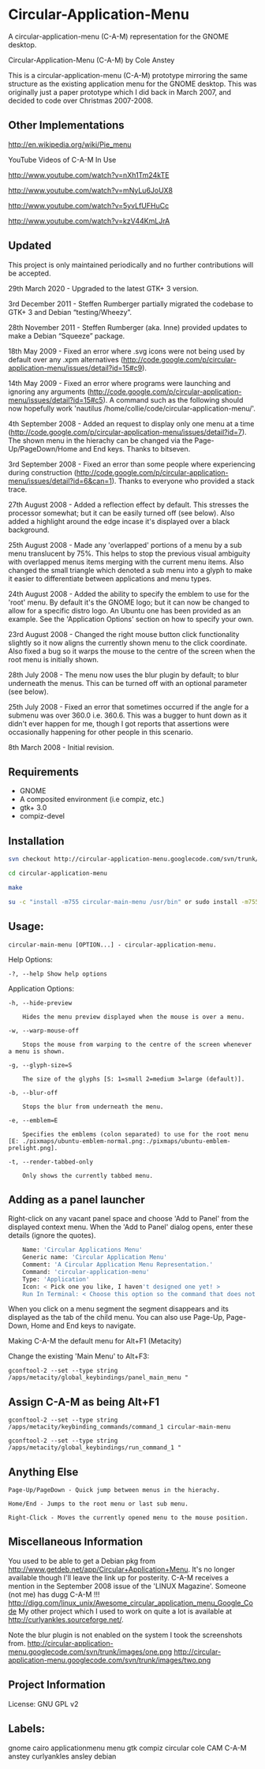 # Circular-Application-Menu

A circular-application-menu (C-A-M) representation for the GNOME desktop.

Circular-Application-Menu (C-A-M) by Cole Anstey

This is a circular-application-menu (C-A-M) prototype mirroring the same structure as the existing application menu for the GNOME desktop. This was originally just a paper prototype which I did back in March 2007, and decided to code over Christmas 2007-2008.

## Other Implementations

http://en.wikipedia.org/wiki/Pie_menu

YouTube Videos of C-A-M In Use

http://www.youtube.com/watch?v=nXh1Tm24kTE

http://www.youtube.com/watch?v=mNyLu6JoUX8

http://www.youtube.com/watch?v=5yvLfUFHuCc

http://www.youtube.com/watch?v=kzV44KmLJrA

## Updated

This project is only maintained periodically and no further contributions will be accepted.

29th March 2020 - Upgraded to the latest GTK+ 3 version.

3rd December 2011 - Steffen Rumberger partially migrated the codebase to GTK+ 3 and Debian “testing/Wheezy”.

28th November 2011 - Steffen Rumberger (aka. Inne) provided updates to make a Debian “Squeeze” package.

18th May 2009 - Fixed an error where .svg icons were not being used by default over any .xpm alternatives (http://code.google.com/p/circular-application-menu/issues/detail?id=15#c9).

14th May 2009 - Fixed an error where programs were launching and ignoring any arguments (http://code.google.com/p/circular-application-menu/issues/detail?id=15#c5). A command such as the following should now hopefully work 'nautilus /home/collie/code/circular-application-menu/'.

4th September 2008 - Added an request to display only one menu at a time (http://code.google.com/p/circular-application-menu/issues/detail?id=7). The shown menu in the hierachy can be changed via the Page-Up/PageDown/Home and End keys. Thanks to bitseven.

3rd September 2008 - Fixed an error than some people where experiencing during construction (http://code.google.com/p/circular-application-menu/issues/detail?id=6&can=1). Thanks to everyone who provided a stack trace.

27th August 2008 - Added a reflection effect by default. This stresses the processor somewhat; but it can be easily turned off (see below). Also added a highlight around the edge incase it's displayed over a black background.

25th August 2008 - Made any 'overlapped' portions of a menu by a sub menu translucent by 75%. This helps to stop the previous visual ambiguity with overlapped menus items merging with the current menu items. Also changed the small triangle which denoted a sub menu into a glyph to make it easier to differentiate between applications and menu types.

24th August 2008 - Added the ability to specify the emblem to use for the 'root' menu. By default it's the GNOME logo; but it can now be changed to allow for a specific distro logo. An Ubuntu one has been provided as an example. See the 'Application Options' section on how to specify your own.

23rd August 2008 - Changed the right mouse button click functionality slightly so it now aligns the currently shown menu to the click coordinate. Also fixed a bug so it warps the mouse to the centre of the screen when the root menu is initially shown.

28th July 2008 - The menu now uses the blur plugin by default; to blur underneath the menus. This can be turned off with an optional parameter (see below).

25th July 2008 - Fixed an error that sometimes occurred if the angle for a submenu was over 360.0 i.e. 360.6. This was a bugger to hunt down as it didn't ever happen for me, though I got reports that assertions were occasionally happening for other people in this scenario.

8th March 2008 - Initial revision.

## Requirements
* GNOME
* A composited environment (i.e compiz, etc.)
* gtk+ 3.0
* compiz-devel

## Installation

~~~bash
svn checkout http://circular-application-menu.googlecode.com/svn/trunk/ circular-application-menu

cd circular-application-menu

make

su -c "install -m755 circular-main-menu /usr/bin" or sudo install -m755 circular-main-menu /usr/bin
~~~

## Usage:

    circular-main-menu [OPTION...] - circular-application-menu.

Help Options:

    -?, --help Show help options

Application Options:

    -h, --hide-preview

        Hides the menu preview displayed when the mouse is over a menu.

    -w, --warp-mouse-off

        Stops the mouse from warping to the centre of the screen whenever a menu is shown.

    -g, --glyph-size=S

        The size of the glyphs [S: 1=small 2=medium 3=large (default)].

    -b, --blur-off

        Stops the blur from underneath the menu.

    -e, --emblem=E

        Specifies the emblems (colon separated) to use for the root menu [E: ./pixmaps/ubuntu-emblem-normal.png:./pixmaps/ubuntu-emblem-prelight.png].

    -t, --render-tabbed-only

        Only shows the currently tabbed menu.

## Adding as a panel launcher

Right-click on any vacant panel space and choose 'Add to Panel' from the displayed context menu.
When the 'Add to Panel' dialog opens, enter these details (ignore the quotes).
~~~bash
    Name: 'Circular Applications Menu'
    Generic name: 'Circular Application Menu'
    Comment: 'A Circular Application Menu Representation.'
    Command: 'circular-application-menu'
    Type: 'Application'
    Icon: < Pick one you like, I haven't designed one yet! >
    Run In Terminal: < Choose this option so the command that does not create a window in which to run. >
~~~

When you click on a menu segment the segment disappears and its displayed as the tab of the child menu. You can also use Page-Up, Page-Down, Home and End keys to navigate.

Making C-A-M the default menu for Alt+F1 (Metacity)

Change the existing 'Main Menu' to Alt+F3:

    gconftool-2 --set --type string /apps/metacity/global_keybindings/panel_main_menu "


## Assign C-A-M as being Alt+F1

    gconftool-2 --set --type string /apps/metacity/keybinding_commands/command_1 circular-main-menu

    gconftool-2 --set --type string /apps/metacity/global_keybindings/run_command_1 "

## Anything Else

    Page-Up/PageDown - Quick jump between menus in the hierachy.

    Home/End - Jumps to the root menu or last sub menu.

    Right-Click - Moves the currently opened menu to the mouse position.

## Miscellaneous Information

You used to be able to get a Debian pkg from http://www.getdeb.net/app/Circular+Application+Menu. It's no longer available though I'll leave the link up for posterity.
C-A-M receives a mention in the September 2008 issue of the 'LINUX Magazine'.
Someone (not me) has dugg C-A-M !!! http://digg.com/linux_unix/Awesome_circular_application_menu_Google_Code
My other project which I used to work on quite a lot is available at http://curlyankles.sourceforge.net/.

Note the blur plugin is not enabled on the system I took the screenshots from. http://circular-application-menu.googlecode.com/svn/trunk/images/one.png http://circular-application-menu.googlecode.com/svn/trunk/images/two.png

## Project Information
License: GNU GPL v2
   
## Labels:  
gnome cairo applicationmenu menu gtk compiz circular cole CAM C-A-M anstey curlyankles ansley debian
